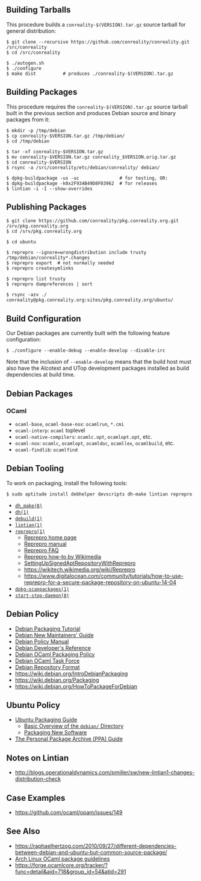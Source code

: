 Building Tarballs
-----------------

This procedure builds a `conreality-$(VERSION).tar.gz` source tarball for
general distribution:

    $ git clone --recursive https://github.com/conreality/conreality.git /src/conreality
    $ cd /src/conreality

    $ ./autogen.sh
    $ ./configure
    $ make dist          # produces ./conreality-$(VERSION).tar.gz

Building Packages
-----------------

This procedure requires the `conreality-$(VERSION).tar.gz` source tarball
built in the previous section and produces Debian source and binary packages
from it:

    $ mkdir -p /tmp/debian
    $ cp conreality-$VERSION.tar.gz /tmp/debian/
    $ cd /tmp/debian

    $ tar -xf conreality-$VERSION.tar.gz
    $ mv conreality-$VERSION.tar.gz conreality_$VERSION.orig.tar.gz
    $ cd conreality-$VERSION
    $ rsync -a /src/conreality/etc/debian/conreality/ debian/

    $ dpkg-buildpackage -us -uc               # for testing, OR:
    $ dpkg-buildpackage -k0x2F934B49D8F03962  # for releases
    $ lintian -i -I --show-overrides

Publishing Packages
-------------------

    $ git clone https://github.com/conreality/pkg.conreality.org.git /srv/pkg.conreality.org
    $ cd /srv/pkg.conreality.org

    $ cd ubuntu

    $ reprepro --ignore=wrongdistribution include trusty /tmp/debian/conreality*.changes
    $ reprepro export  # not normally needed
    $ reprepro createsymlinks

    $ reprepro list trusty
    $ reprepro dumpreferences | sort

    $ rsync -azv ./ conreality@pkg.conreality.org:sites/pkg.conreality.org/ubuntu/

Build Configuration
-------------------

Our Debian packages are currently built with the following feature
configuration:

    $ ./configure --enable-debug --enable-develop --disable-irc

Note that the inclusion of `--enable-develop` means that the build host must
also have the Alcotest and UTop development packages installed as build
dependencies at build time.

Debian Packages
---------------

### OCaml

* `ocaml-base`, `ocaml-base-nox`: `ocamlrun`, `*.cmi`
* `ocaml-interp`: `ocaml` toplevel
* `ocaml-native-compilers`: `ocamlc.opt`, `ocamlopt.opt`, etc.
* `ocaml-nox`: `ocamlc`, `ocamlopt`, `ocamldoc`, `ocamllex`, `ocamlbuild`, etc.
* `ocaml-findlib`: `ocamlfind`

Debian Tooling
--------------

To work on packaging, install the following tools:

    $ sudo aptitude install debhelper devscripts dh-make lintian reprepro

* [`dh_make(8)`](http://manpages.ubuntu.com/manpages/trusty/man8/dh_make.8.html)
* [`dh(1)`](http://manpages.ubuntu.com/manpages/trusty/man1/dh.1.html)
* [`debuild(1)`](http://manpages.ubuntu.com/manpages/trusty/man1/debuild.1.html)
* [`lintian(1)`](http://manpages.ubuntu.com/manpages/trusty/man1/lintian.1.html)
* [`reprepro(1)`](https://mirrorer.alioth.debian.org/reprepro.1.html)
  * [Reprepro home page](https://mirrorer.alioth.debian.org/)
  * [Reprepro manual](https://anonscm.debian.org/cgit/mirrorer/reprepro.git/plain/docs/manual.html)
  * [Reprepro FAQ](https://anonscm.debian.org/cgit/mirrorer/reprepro.git/plain/docs/FAQ)
  * [Reprepro how-to by Wikimedia](https://wikitech.wikimedia.org/wiki/Reprepro)
  * [SettingUpSignedAptRepositoryWithReprepro](https://wiki.debian.org/SettingUpSignedAptRepositoryWithReprepro)
  * https://wikitech.wikimedia.org/wiki/Reprepro
  * https://www.digitalocean.com/community/tutorials/how-to-use-reprepro-for-a-secure-package-repository-on-ubuntu-14-04
* [`dpkg-scanpackages(1)`](#)
* [`start-stop-daemon(8)`](http://manpages.ubuntu.com/manpages/trusty/man8/start-stop-daemon.8.html)

Debian Policy
-------------

* [Debian Packaging Tutorial](https://www.debian.org/doc/manuals/packaging-tutorial/packaging-tutorial.en.pdf)
* [Debian New Maintainers' Guide](https://www.debian.org/doc/manuals/maint-guide/)
* [Debian Policy Manual](https://www.debian.org/doc/debian-policy/)
* [Debian Developer's Reference](https://www.debian.org/doc/manuals/developers-reference/)
* [Debian OCaml Packaging Policy](https://pkg-ocaml-maint.alioth.debian.org/ocaml_packaging_policy.html/)
* [Debian OCaml Task Force](https://wiki.debian.org/Teams/OCamlTaskForce)
* [Debian Repository Format](https://wiki.debian.org/RepositoryFormat)
* https://wiki.debian.org/IntroDebianPackaging
* https://wiki.debian.org/Packaging
* https://wiki.debian.org/HowToPackageForDebian

Ubuntu Policy
-------------

* [Ubuntu Packaging Guide](http://packaging.ubuntu.com/html/)
  * [Basic Overview of the `debian/` Directory](http://packaging.ubuntu.com/html/debian-dir-overview.html)
  * [Packaging New Software](http://packaging.ubuntu.com/html/packaging-new-software.html)
* [The Personal Package Archive (PPA) Guide](https://help.launchpad.net/Packaging/PPA)

Notes on Lintian
----------------

* http://blogs.operationaldynamics.com/pmiller/sw/new-lintian1-changes-distribution-check

Case Examples
-------------

* https://github.com/ocaml/opam/issues/149

See Also
--------

* https://raphaelhertzog.com/2010/09/27/different-dependencies-between-debian-and-ubuntu-but-common-source-package/
* [Arch Linux OCaml package guidelines](https://wiki.archlinux.org/index.php/OCaml_package_guidelines)
* https://forge.ocamlcore.org/tracker/?func=detail&aid=718&group_id=54&atid=291
